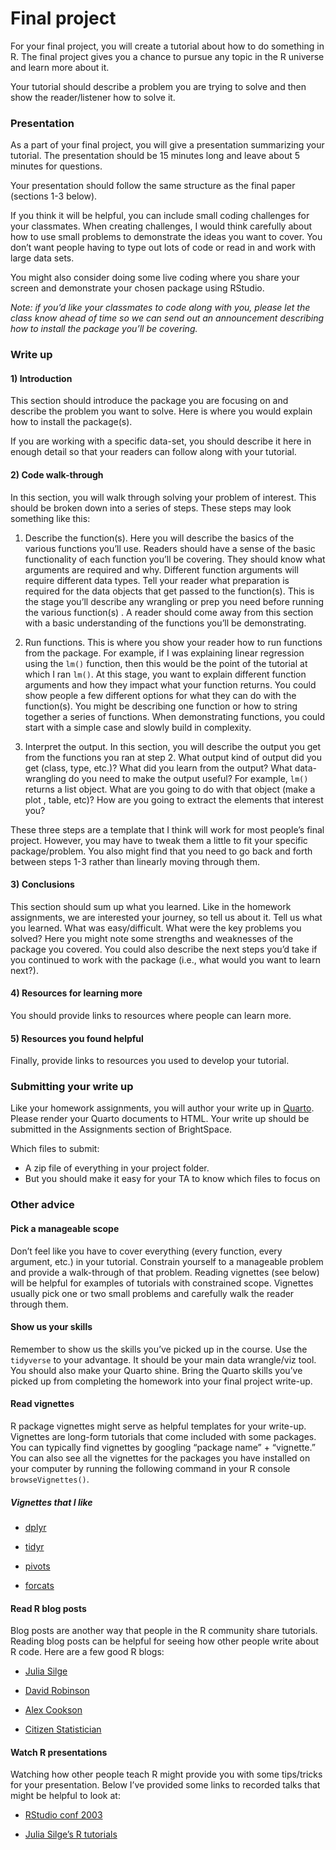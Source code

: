 # Final project


For your final project, you will create a tutorial about how to do
something in R. The final project gives you a chance to pursue any topic
in the R universe and learn more about it.

Your tutorial should describe a problem you are trying to solve and then
show the reader/listener how to solve it.

### Presentation

As a part of your final project, you will give a presentation
summarizing your tutorial. The presentation should be 15 minutes long
and leave about 5 minutes for questions.

Your presentation should follow the same structure as the final paper
(sections 1-3 below).

If you think it will be helpful, you can include small coding challenges
for your classmates. When creating challenges, I would think carefully
about how to use small problems to demonstrate the ideas you want to
cover. You don’t want people having to type out lots of code or read in
and work with large data sets.

You might also consider doing some live coding where you share your
screen and demonstrate your chosen package using RStudio.

*Note: if you’d like your classmates to code along with you, please let
the class know ahead of time so we can send out an announcement
describing how to install the package you’ll be covering.*

### Write up

#### 1) Introduction

This section should introduce the package you are focusing on and
describe the problem you want to solve. Here is where you would explain
how to install the package(s).

If you are working with a specific data-set, you should describe it here
in enough detail so that your readers can follow along with your
tutorial.

#### 2) Code walk-through

In this section, you will walk through solving your problem of interest.
This should be broken down into a series of steps. These steps may look
something like this:

1)  Describe the function(s). Here you will describe the basics of the
    various functions you’ll use. Readers should have a sense of the
    basic functionality of each function you’ll be covering. They should
    know what arguments are required and why. Different function
    arguments will require different data types. Tell your reader what
    preparation is required for the data objects that get passed to the
    function(s). This is the stage you’ll describe any wrangling or prep
    you need before running the various function(s) . A reader should
    come away from this section with a basic understanding of the
    functions you’ll be demonstrating.

2)  Run functions. This is where you show your reader how to run
    functions from the package. For example, if I was explaining linear
    regression using the `lm()` function, then this would be the point
    of the tutorial at which I ran `lm()`. At this stage, you want to
    explain different function arguments and how they impact what your
    function returns. You could show people a few different options for
    what they can do with the function(s). You might be describing one
    function or how to string together a series of functions. When
    demonstrating functions, you could start with a simple case and
    slowly build in complexity.

3)  Interpret the output. In this section, you will describe the output
    you get from the functions you ran at step 2. What output kind of
    output did you get (class, type, etc.)? What did you learn from the
    output? What data-wrangling do you need to make the output useful?
    For example, `lm()` returns a list object. What are you going to do
    with that object (make a plot , table, etc)? How are you going to
    extract the elements that interest you?

These three steps are a template that I think will work for most
people’s final project. However, you may have to tweak them a little to
fit your specific package/problem. You also might find that you need to
go back and forth between steps 1-3 rather than linearly moving through
them.

#### 3) Conclusions

This section should sum up what you learned. Like in the homework
assignments, we are interested your journey, so tell us about it. Tell
us what you learned. What was easy/difficult. What were the key problems
you solved? Here you might note some strengths and weaknesses of the
package you covered. You could also describe the next steps you’d take
if you continued to work with the package (i.e., what would you want to
learn next?).

#### 4) Resources for learning more

You should provide links to resources where people can learn more.

#### 5) Resources you found helpful

Finally, provide links to resources you used to develop your tutorial.

### Submitting your write up

Like your homework assignments, you will author your write up in
[Quarto](https://quarto.org/). Please render your Quarto documents to
HTML. Your write up should be submitted in the Assignments section of
BrightSpace.

Which files to submit:

- A zip file of everything in your project folder.
- But you should make it easy for your TA to know which files to focus
  on

### Other advice

#### Pick a manageable scope

Don’t feel like you have to cover everything (every function, every
argument, etc.) in your tutorial. Constrain yourself to a manageable
problem and provide a walk-through of that problem. Reading vignettes
(see below) will be helpful for examples of tutorials with constrained
scope. Vignettes usually pick one or two small problems and carefully
walk the reader through them.

#### Show us your skills

Remember to show us the skills you’ve picked up in the course. Use the
`tidyverse` to your advantage. It should be your main data wrangle/viz
tool. You should also make your Quarto shine. Bring the Quarto skills
you’ve picked up from completing the homework into your final project
write-up.

#### Read vignettes

R package vignettes might serve as helpful templates for your write-up.
Vignettes are long-form tutorials that come included with some packages.
You can typically find vignettes by googling “package name” +
“vignette.” You can also see all the vignettes for the packages you have
installed on your computer by running the following command in your R
console `browseVignettes()`.

##### Vignettes that I like

- [dplyr](https://cran.r-project.org/web/packages/dplyr/vignettes/dplyr.html)

- [tidyr](https://tidyr.tidyverse.org/articles/tidy-data.html)

- [pivots](https://tidyr.tidyverse.org/articles/pivot.html)

- [forcats](https://forcats.tidyverse.org/articles/forcats.html)

#### Read R blog posts

Blog posts are another way that people in the R community share
tutorials. Reading blog posts can be helpful for seeing how other people
write about R code. Here are a few good R blogs:

- [Julia Silge](https://juliasilge.com/blog/)

- [David Robinson](http://varianceexplained.org/posts/)

- [Alex Cookson](https://www.alexcookson.com/)

- [Citizen Statistician](citizen-statistician.org)

#### Watch R presentations

Watching how other people teach R might provide you with some
tips/tricks for your presentation. Below I’ve provided some links to
recorded talks that might be helpful to look at:

- [RStudio conf
  2003](https://www.youtube.com/playlist?list=PL9HYL-VRX0oRFZslRGHwHuwea7SvAATHp)

- [Julia Silge’s R
  tutorials](https://www.youtube.com/channel/UCTTBgWyJl2HrrhQOOc710kA)
